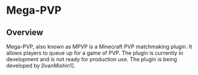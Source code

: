 # Mega-PVP
## Overview
Mega-PVP, also known as MPVP is a Minecraft PVP matchmaking plugin. It allows players to queue up for a game of PVP. The plugin is currently in development and is not ready for production use. The plugin is being developed by [IvanMishin1].
